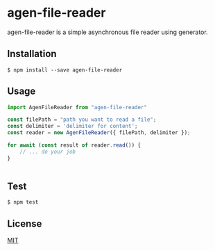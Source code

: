 # agen-file-reader
agen-file-reader is a simple asynchronous file reader using generator.

## Installation
```
$ npm install --save agen-file-reader
```

## Usage
```typescript
import AgenFileReader from "agen-file-reader"

const filePath = "path you want to read a file";
const delimiter = 'delimiter for content'; 
const reader = new AgenFileReader({ filePath, delimiter });

for await (const result of reader.read()) {
    // ... do your job
}
 
```

## Test
```
$ npm test
```

## License
[MIT](./LICENSE)

